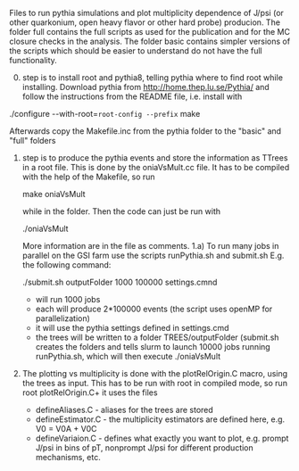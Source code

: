 Files to run pythia simulations and plot multiplicity dependence of J/psi (or other quarkonium, open heavy flavor or other hard probe) producion.
The folder full contains the full scripts as used for the publication and for the MC closure checks in the analysis.
The folder basic contains simpler versions of the scripts which should be easier to understand do not have the full functionality.

0. step is to install root and pythia8, telling pythia where to find root while installing. Download pythia from http://home.thep.lu.se/Pythia/ and follow the instructions from the README file, i.e. install with

  ./configure --with-root=`root-config --prefix`
  make

  Afterwards copy the Makefile.inc from the pythia folder to the "basic" and "full" folders

1. step is to produce the pythia events and store the information as TTrees in a root file. This is done by the oniaVsMult.cc file. It has to be compiled with the help of the Makefile, so run 

   make oniaVsMult
   
   while in the folder. Then the code can just be run with
   
   ./oniaVsMult
   
   More information are in the file as comments.
1.a) To run many jobs in parallel on the GSI farm use the scripts runPythia.sh and submit.sh 
     E.g. the following command: 
   
      ./submit.sh outputFolder 1000 100000 settings.cmnd 
   
      - will run 1000 jobs
      - each will produce 2*100000 events (the script uses openMP for parallelization)
      - it will use the pythia settings defined in settings.cmd
      - the trees will be written to a folder TREES/outputFolder
      (submit.sh creates the folders and tells slurm to launch 10000 jobs running runPythia.sh, which will then execute ./oniaVsMult

      
2. The plotting vs multiplicity is done with the plotRelOrigin.C macro, using the trees as input. This has to be run with root in compiled mode, so run
    root plotRelOrigin.C+ 
    it uses the files 

      - defineAliases.C   - aliases for the trees are stored
      - defineEstimator.C - the multiplicity estimators are defined here, e.g. V0 = V0A + V0C
      - defineVariaion.C  - defines what exactly you want to plot, e.g. prompt J/psi in bins of pT, nonprompt J/psi for different production mechanisms, etc.
